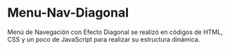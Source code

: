 # Menu-Nav-Diagonal
Menú de Navegación con Efecto Diagonal se realizó en códigos de HTML, CSS y un poco de JavaScript para realizar su estructura dinámica.
